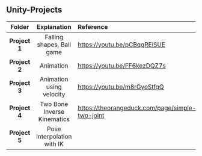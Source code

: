 ## Unity-Projects

| Folder | Explanation | Reference |
|:-:|:-:|:-|
| **Project 1** | Falling shapes, Ball game | https://youtu.be/pCBqgREiSUE |
| **Project 2** | Animation | https://youtu.be/FF6kezDQZ7s |
| **Project 3**| Animation using velocity | https://youtu.be/m8rGyoStfgQ |
| **Project 4**| Two Bone Inverse Kinematics | https://theorangeduck.com/page/simple-two-joint |
| **Project 5**| Pose Interpolation with IK | |
